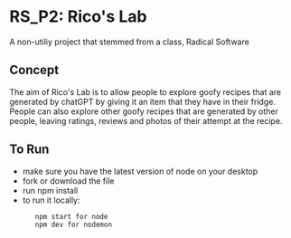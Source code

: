 # RS_P2: Rico's Lab
A non-utiliy project that stemmed from a class, Radical Software

## Concept
The aim of Rico's Lab is to allow people to explore goofy recipes that are generated by chatGPT by giving it an item that they have in their fridge. People can also explore other goofy recipes that are generated by other people, leaving ratings, reviews and photos of their attempt at the recipe.

## To Run
- make sure you have the latest version of node on your desktop
- fork or download the file
- run npm install
- to run it locally:
    ```
       npm start for node
       npm dev for nodemon
     ```
